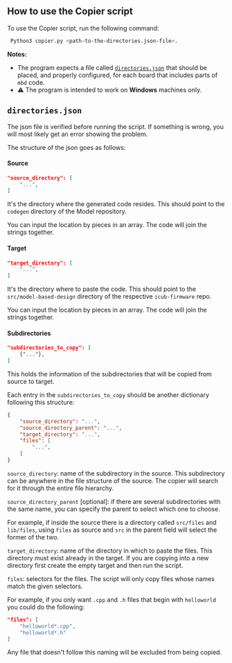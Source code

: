## How to use the Copier script

To use the Copier script, run the following command:

```bash
 Python3 copier.py <path-to-the-directories.json-file>.
```

**Notes:**

- The program expects a file called [`directories.json`][1] that should be placed, and properly configured, for each board that includes parts of `mbd` code.
- ⚠️ The program is intended to work on **Windows** machines only. 

## `directories.json`

The json file is verified before running the script. If something is wrong, you will most likely get an error showing the problem. 

The structure of the json goes as follows:

#### Source 

```json
"source_directory": [
    "...",
]
```

It's the directory where the generated code resides. This should point to the `codegen` directory of the Model repository.

You can input the location by pieces in an array. The code will join the strings together.

#### Target

```json
"target_directory": [
    "...",
]
```

It's the directory where to paste the code. This should point to the `src/model-based-design` directory of the respective `icub-firmware` repo.

You can input the location by pieces in an array. The code will join the strings together.

#### Subdirectories

```json
"subdirectories_to_copy": [
    {"..."},
]
```

This holds the information of the subdirectories that will be copied from source to target. 

Each entry in the `subdirectories_to_copy` should be another dictionary following this structure:

```json
{
    "source_directory": "...",
    "source_directory_parent": "...",
    "target_directory": "...",            
    "files": [
        "...",
    ]
}
```

`source_directory`: name of the subdirectory in the source. This subdirectory can be anywhere in the file structure of the source. The copier will search for it through the entire file hierarchy.

`source_directory_parent` [optional]: if there are several subdirectories with the same name, you can specify the parent to select which one to choose.

For example, if inside the source there is a directory called `src/files` and `lib/files`, using `files` as source and `src` in the parent field will select the former of the two.

`target_directory`: name of the directory in which to paste the files. This directory must exist already in the target. If you are copying into a new directory first create the empty target and then run the script.

`files`: selectors for the files. The script will only copy files whose names match the given selectors. 

For example, if you only want `.cpp` and `.h` files that begin with `helloworld` you could do the following:

```json
"files": [
    "helloworld*.cpp",
    "helloworld*.h"
]
```

Any file that doesn't follow this naming will be excluded from being copied.


[1]: ..\board\amcbldc\utils\directories.json